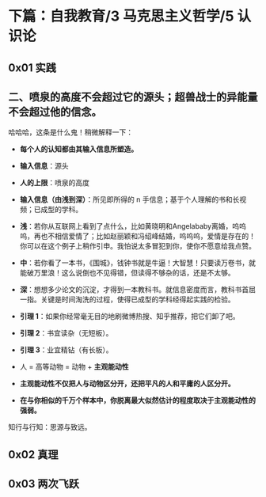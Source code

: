# 下篇：自我教育/3 马克思主义哲学/5 认识论

## 0x01 实践

## 二、喷泉的高度不会超过它的源头；超兽战士的异能量不会超过他的信念。

哈哈哈，这条是什么鬼！稍微解释一下：

- **每个人的认知都由其输入信息所塑造。**
- **输入信息**：源头
- **人的上限**：喷泉的高度

- **输入信息（由浅到深）**：所见即所得的 n 手信息；基于个人理解的书和长视频；已成型的学科。
- **浅**：若你从互联网上看到了点什么，比如黄晓明和Angelababy离婚，呜呜呜，再也不相信爱情了；比如赵丽颖和冯绍峰结婚，呜呜呜，爱情是存在的！你可以在这个例子上稍作引申。我怕说太多冒犯到你，使你不愿意给我点赞。
- **中**：若你看了一本书，《围城》，钱钟书就是牛逼！大智慧！只要读万卷书，就能破万里浪！这么说倒也不见得错，但读得不够杂的话，还是不太够。
- **深**：想想多少论文的沉淀，才得到一本教科书。就信息密度而言，教科书首屈一指。关键是时间淘洗的过程，使得已成型的学科经得起实践的检验。
- **引理 1**：如果你经常毫无目的地刷微博热搜、知乎推荐，把它们卸了吧。
- **引理 2**：书宜读杂（无短板）。
- **引理 3**：业宜精钻（有长板）。

- 人 = 高等动物 = 动物 + **主观能动性**
- **主观能动性不仅把人与动物区分开，还把平凡的人和平庸的人区分开。**
- **在与你相似的千万个样本中，你脱离最大似然估计的程度取决于主观能动性的强弱。**

知行与行知：思源与致远。

## 0x02 真理

## 0x03 两次飞跃